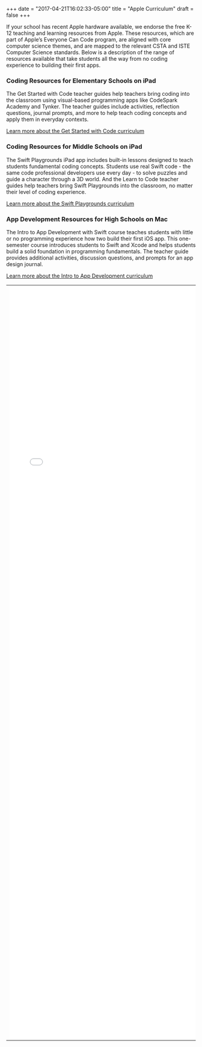+++
date = "2017-04-21T16:02:33-05:00"
title = "Apple Curriculum"
draft = false
+++

If your school has recent Apple hardware available, we endorse the free K-12 teaching and learning resources from Apple. These resources, which are part of Apple’s Everyone Can Code program, are aligned with core computer science themes, and are mapped to the relevant CSTA and ISTE Computer Science standards. Below is a description of the range of resources available that take students all the way from no coding experience to building their first apps.

### Coding Resources for Elementary Schools on iPad

The Get Started with Code teacher guides help teachers bring coding into the classroom using visual-based programming apps like CodeSpark Academy and Tynker. The teacher guides include activities, reflection questions, journal prompts, and more to help teach coding concepts and apply them in everyday contexts.

[Learn more about the Get Started with Code curriculum](http://education-static.apple.com/ecc-get-started-with-code-2-20170421/pdf/Get_Started_with_Code_Curriculum_Guide.pdf)

### Coding Resources for Middle Schools on iPad

The Swift Playgrounds iPad app includes built-in lessons designed to teach students fundamental coding concepts. Students use real Swift code - the same code professional developers use every day - to solve puzzles and guide a character through a 3D world. And the Learn to Code teacher guides help teachers bring Swift Playgrounds into the classroom, no matter their level of coding experience.

[Learn more about the Swift Playgrounds curriculum](https://images.apple.com/education/docs/Swift_Playgrounds_Curriculum_Guide.pdf)

### App Development Resources for High Schools on Mac

The Intro to App Development with Swift course teaches students with little or no programming experience how two build their first iOS app. This one-semester course introduces students to Swift and Xcode and helps students build a solid foundation in programming fundamentals. The teacher guide provides additional activities, discussion questions, and prompts for an app design journal.

[Learn more about the Intro to App Development curriculum](https://images.apple.com/education/docs/App_Development_with_Swift_Curriculum_Guide.pdf)


<table style="margin:1em auto">
<tbody>
<tr>
<td>
<div class="sites-embed-align-left-wrapping-off"><div class="sites-embed-border-off sites-embed" style="width:710px;"><div class="sites-embed-content sites-embed-type-ggs-gadget"><iframe title="Include gadget (iframe)" width="710" height="2000" scrolling="no" frameborder="0" id="1441872247" name="1441872247" allowtransparency="true" class="igm" src="//mj89sp3sau2k7lj1eg3k40hkeppguj6j-a-sites-opensocial.googleusercontent.com/gadgets/ifr?url=http://www.gstatic.com/sites-gadgets/iframe/iframe.xml&amp;container=enterprise&amp;view=default&amp;lang=en&amp;country=ALL&amp;sanitize=0&amp;v=79724cdf556761e7&amp;libs=core&amp;mid=178&amp;parent=http://www.cs4all.io/resources/cs-curriculum-solutions/apple-curriculum#up_scroll=auto&amp;up_iframeURL=https://drive.google.com/file/d/0B_kuIJdQ2OeHTThudzcwLV9MeGc/preview&amp;st=e%3DAIHE3cBYsh3z6CjHWs%252BlWSIZdDyavS9SIoiUftL4NOeDdsWMEQ4WFXLGEDF%252FdPTVtbDoUBWteB%252F7Nofv3hhpDBbBQ8UAIjUUPDRHMocj58EbaQhGEad%252FqrRYJnNUzAPaFYjOLw9lOBlV%26c%3Denterprise&amp;rpctoken=7162418304707493478"></iframe></div></div></div>
</td>
</tr>
</tbody>
</table>



